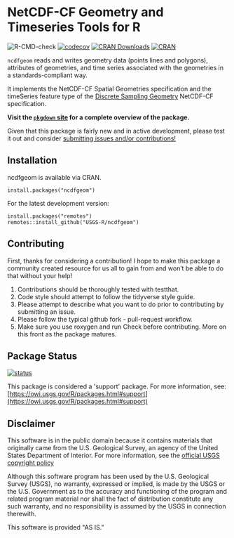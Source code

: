 NetCDF-CF Geometry and Timeseries Tools for R
===
![R-CMD-check](https://github.com/usgs-r/ncdfgeom/workflows/R-CMD-check/badge.svg) [![codecov](https://codecov.io/gh/usgs-r/ncdfgeom/branch/master/graph/badge.svg?token=5c1L38yK5q)](https://codecov.io/gh/usgs-r/ncdfgeom) [![CRAN Downloads](https://cranlogs.r-pkg.org/badges/grand-total/ncdfgeom)](https://cran.r-project.org/package=ncdfgeom) [![CRAN](https://www.r-pkg.org/badges/version/ncdfgeom)](https://cran.r-project.org/package=ncdfgeom)

`ncdfgeom` reads and writes geometry data (points lines and polygons), attributes of geometries, and time series associated with the geometries in a standards-compliant way.

It implements the NetCDF-CF Spatial Geometries specification and the timeSeries feature type of the [Discrete Sampling Geometry](http://cfconventions.org/cf-conventions/cf-conventions.html#discrete-sampling-geometries) NetCDF-CF specification. 

**Visit the [`pkgdown` site](http://usgs-r.github.io/ncdfgeom/articles/ncdfgeom.html) for a complete overview of the package.**

Given that this package is fairly new and in active development, please test it out 
and consider [submitting issues and/or contributions!](https://github.com/USGS-R/ncdfgeom/issues)

## Installation

ncdfgeom is available via CRAN.

```
install.packages("ncdfgeom")
```

For the latest development version:
```
install.packages("remotes")
remotes::install_github("USGS-R/ncdfgeom")
```

## Contributing

First, thanks for considering a contribution! I hope to make this package a community created resource for us all to gain from and won’t be able to do that without your help!

1. Contributions should be thoroughly tested with testthat.
1. Code style should attempt to follow the tidyverse style guide.
1. Please attempt to describe what you want to do prior to contributing by submitting an issue.
1. Please follow the typical github fork - pull-request workflow.
1. Make sure you use roxygen and run Check before contributing. More on this front as the package matures.

## Package Status

[![status](https://img.shields.io/badge/USGS-Support-yellow.svg)](https://owi.usgs.gov/R/packages.html#support)

This package is considered a 'support' package. For more information, see:
[https://owi.usgs.gov/R/packages.html#support](https://owi.usgs.gov/R/packages.html#support)

## Disclaimer
This software is in the public domain because it contains materials that originally came from the U.S. Geological Survey, an agency of the United States Department of Interior. For more information, see the [official USGS copyright policy](http://www.usgs.gov/visual-id/credit_usgs.html#copyright/ "official USGS copyright policy")

Although this software program has been used by the U.S. Geological Survey (USGS), no warranty, expressed or implied, is made by the USGS or the U.S. Government as to the accuracy and functioning of the program and related program material nor shall the fact of distribution constitute any such warranty, and no responsibility is assumed by the USGS in connection therewith.

This software is provided "AS IS."
